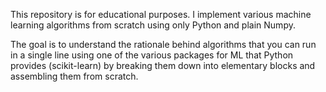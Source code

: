 This repository is for educational purposes.
I implement various machine learning algorithms from scratch using only Python and plain Numpy.

The goal is to understand the rationale behind algorithms that you can run in a single line using one of the various packages for ML that Python provides (scikit-learn) by breaking them down into elementary blocks and assembling them from scratch.